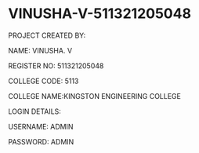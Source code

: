 # VINUSHA-V-511321205048
PROJECT CREATED BY:

NAME: VINUSHA. V

REGISTER NO: 511321205048

COLLEGE CODE: 5113

COLLEGE NAME:KINGSTON ENGINEERING COLLEGE

LOGIN DETAILS:

USERNAME: ADMIN

PASSWORD: ADMIN
